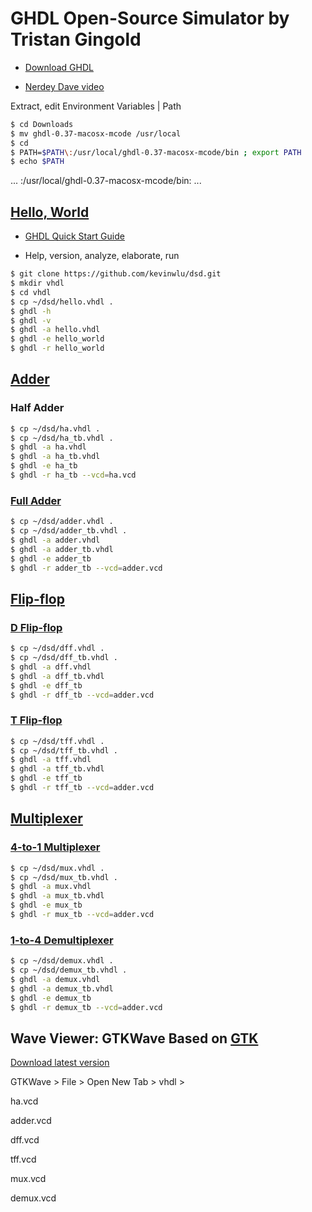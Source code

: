 # GHDL Open-Source Simulator by Tristan Gingold

* [Download GHDL](https://github.com/ghdl/ghdl/releases)

* [Nerdey Dave video](https://www.youtube.com/watch?v=dvLeDNbXfFw)

Extract, edit Environment Variables | Path
```sh
$ cd Downloads
$ mv ghdl-0.37-macosx-mcode /usr/local
$ cd
$ PATH=$PATH\:/usr/local/ghdl-0.37-macosx-mcode/bin ; export PATH
$ echo $PATH
```
... :/usr/local/ghdl-0.37-macosx-mcode/bin: ...

## [Hello, World](https://en.wikipedia.org/wiki/%22Hello,_World!%22_program)

* [GHDL Quick Start Guide](https://ghdl.readthedocs.io/en/latest/using/QuickStartGuide.html)

* Help, version, analyze, elaborate, run
```sh
$ git clone https://github.com/kevinwlu/dsd.git
$ mkdir vhdl
$ cd vhdl
$ cp ~/dsd/hello.vhdl .
$ ghdl -h
$ ghdl -v
$ ghdl -a hello.vhdl
$ ghdl -e hello_world
$ ghdl -r hello_world
```
## [Adder](https://en.wikipedia.org/wiki/Adder_(electronics))

### Half Adder
```sh
$ cp ~/dsd/ha.vhdl .
$ cp ~/dsd/ha_tb.vhdl .
$ ghdl -a ha.vhdl
$ ghdl -a ha_tb.vhdl
$ ghdl -e ha_tb
$ ghdl -r ha_tb --vcd=ha.vcd
```
### [Full Adder](http://ghdl.free.fr/ghdl/A-full-adder.html)
```sh
$ cp ~/dsd/adder.vhdl .
$ cp ~/dsd/adder_tb.vhdl .
$ ghdl -a adder.vhdl
$ ghdl -a adder_tb.vhdl
$ ghdl -e adder_tb
$ ghdl -r adder_tb --vcd=adder.vcd
```
## [Flip-flop](https://en.wikipedia.org/wiki/Flip-flop_(electronics))

### [D Flip-flop](https://electronicstopper.blogspot.com/2017/07/d-flip-flop-in-vhdl-with-testbench.html)
```sh
$ cp ~/dsd/dff.vhdl .
$ cp ~/dsd/dff_tb.vhdl .
$ ghdl -a dff.vhdl
$ ghdl -a dff_tb.vhdl
$ ghdl -e dff_tb
$ ghdl -r dff_tb --vcd=adder.vcd
```
### [T Flip-flop](https://electronicstopper.blogspot.com/2017/07/t-flip-flop-in-vhdl-with-testbench.html)
```sh
$ cp ~/dsd/tff.vhdl .
$ cp ~/dsd/tff_tb.vhdl .
$ ghdl -a tff.vhdl
$ ghdl -a tff_tb.vhdl
$ ghdl -e tff_tb
$ ghdl -r tff_tb --vcd=adder.vcd
```
## [Multiplexer](https://en.wikipedia.org/wiki/Multiplexer)

### [4-to-1 Multiplexer](https://allaboutfpga.com/vhdl-4-to-1-mux-multiplexer)
```sh
$ cp ~/dsd/mux.vhdl .
$ cp ~/dsd/mux_tb.vhdl .
$ ghdl -a mux.vhdl
$ ghdl -a mux_tb.vhdl
$ ghdl -e mux_tb
$ ghdl -r mux_tb --vcd=adder.vcd
```
### [1-to-4 Demultiplexer](https://allaboutfpga.com/vhdl-code-for-1-to-4-demux)
```sh
$ cp ~/dsd/demux.vhdl .
$ cp ~/dsd/demux_tb.vhdl .
$ ghdl -a demux.vhdl
$ ghdl -a demux_tb.vhdl
$ ghdl -e demux_tb
$ ghdl -r demux_tb --vcd=adder.vcd
```
## Wave Viewer: GTKWave Based on [GTK](https://en.wikipedia.org/wiki/GTK)

[Download latest version](https://sourceforge.net/projects/gtkwave/files/)

GTKWave > File > Open New Tab > vhdl >

ha.vcd

adder.vcd

dff.vcd

tff.vcd

mux.vcd

demux.vcd
